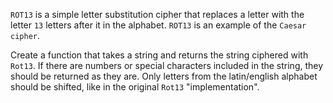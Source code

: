 `ROT13` is a simple letter substitution cipher that replaces a letter with the letter `13` letters after it in the alphabet. `ROT13` is an example of the `Caesar cipher`.

Create a function that takes a string and returns the string ciphered with `Rot13`. If there are numbers or special characters included in the string, they should be returned as they are. Only letters from the latin/english alphabet should be shifted, like in the original `Rot13` "implementation".
